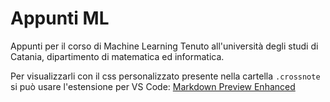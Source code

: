# Appunti ML

Appunti per il corso di Machine Learning Tenuto  all'università degli studi di Catania, dipartimento di matematica ed informatica.

Per visualizzarli con il css personalizzato presente nella cartella ```.crossnote``` si può usare l'estensione per VS Code: [Markdown Preview Enhanced](https://marketplace.visualstudio.com/items/?itemName=shd101wyy.markdown-preview-enhanced)